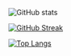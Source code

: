 

![GitHub stats](https://github-readme-stats.vercel.app/api?username=mrhouzlane&show_icons=true&theme=cobalt)



[![GitHub Streak](https://streak-stats.demolab.com?user=mrhouzlane&theme=cobalt&hide_border=true&border_radius=10)](https://git.io/streak-stats)


[![Top Langs](https://github-readme-stats.vercel.app/api/top-langs/?username=mrhouzlane&layout=compact&theme=cobalt)](https://github.com/anuraghazra/github-readme-stats) 



<!--
**mrhouzlane/mrhouzlane** is a ✨ _special_ ✨ repository because its `README.md` (this file) appears on your GitHub profile.


